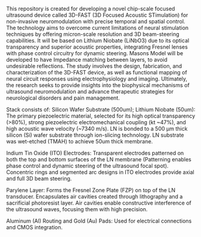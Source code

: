 This repository is created for developing a novel chip-scale focused ultrasound device called 3D-FAST (3D Focused Acoustic STimulation) for non-invasive neuromodulation with precise temporal and spatial control. 
The technology aims to overcome current limitations of neural stimulation techniques by offering micron-scale resolution and 3D beam-steering capabilities. 
It will be based on Lithium Niobate (LiNbO3) due to its optical transparency and superior acoustic properties, integrating Fresnel lenses with phase control circuitry for dynamic steering.
Masons Model will be developed to have Impedance matching between layers, to avoid undesirable reflections.
The study involves the design, fabrication, and characterization of the 3D-FAST device, as well as functional mapping of neural circuit responses using electrophysiology and imaging. 
Ultimately, the research seeks to provide insights into the biophysical mechanisms of ultrasound neuromodulation and advance therapeutic strategies for neurological disorders and pain management.


Stack consists of:
Silicon Wafer Substrate (500um);
Lithium Niobate (50um): The primary piezoelectric material, selected for its high optical transparency (>80%), strong piezoelectric electromechanical coupling (kt ~47%), and high acoustic wave velocity (~7340 m/s).
LN is bonded to a 500 µm thick silicon (Si) wafer substrate through ion-slicing technology.
LN substrate was wet-etched (TMAH) to achieve 50um thick membrane.

Indium Tin Oxide (ITO) Electrodes: Transparent electrodes patterned on both the top and bottom surfaces of the LN membrane (Patterning enables phase control and dynamic steering of the ultrasound focal spot). Concentric rings and segmented arc designs in ITO electrodes provide axial and full 3D beam steering.

Parylene Layer: Forms the Fresnel Zone Plate (FZP) on top of the LN transducer. Encapsulates air cavities created through lithography and a sacrificial photoresist layer. Air cavities enable constructive interference of the ultrasound waves, focusing them with high precision.

Aluminum (Al) Routing and Gold (Au) Pads: Used for electrical connections and CMOS integration.

